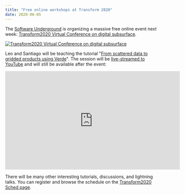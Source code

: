 ```yaml
---
title: "Free online workshops at Transform 2020"
date: 2020-06-05
---
```


The [Software Underground](https://softwareunderground.org/) is organizing a
massive free online event next week:
[Transform2020 Virtual Conference on digital subsurface](https://transform2020.sched.com/).

[![Transform2020 Virtual Conference on digital subsurface](../images/transform2020.jpg)](https://transform2020.sched.com/)

Leo and Santiago will be teaching the tutorial
"[From scattered data to gridded products using Verde](https://transform2020.sched.com/event/c7KE/tutorial-from-scattered-data-to-gridded-products-using-verde)".
The session will be [live-streamed to
YouTube](https://www.youtube.com/watch?v=-xZdNdvzm3E) and will still be
available after the event:

<div class="ratio ratio-16x9 mb-3">
<iframe width="560" height="315" src="https://www.youtube-nocookie.com/embed/-xZdNdvzm3E" frameborder="0" allow="accelerometer; autoplay; encrypted-media; gyroscope; picture-in-picture" allowfullscreen></iframe>
</div>

There will be many other interesting tutorials, discussions, and lightning
talks. You can register and browse the schedule on the
[Transform2020 Sched page](https://transform2020.sched.com).
